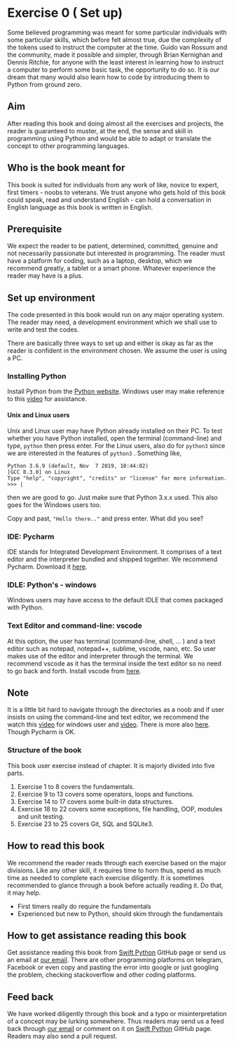 # Exercise 0 ( Set up)
Some believed programming was meant for some particular individuals with some particular skills, which before felt almost true, due the complexity of the tokens used to instruct the computer at the time. Guido van Rossum and the community, made it possible and simpler, through Brian Kernighan and Dennis Ritchie, for anyone with the least interest in learning how to instruct a computer to perform some basic task, the opportunity to do so. It is our dream that many would also learn how to code by introducing them to Python from ground zero.

## Aim

After reading this book and doing almost all the exercises and projects, the reader is guaranteed to muster, at the end, the sense and skill in programming using Python and would be able to adapt or translate the concept to other programming languages.

## Who is the book meant for

This book is suited for individuals from any work of like, novice to expert, first timers - noobs to veterans. We trust anyone who gets hold of this book could speak, read and understand English - can hold a conversation in English language as this book is written in English.

## Prerequisite

We expect the reader to be patient, determined, committed, genuine and not necessarily passionate but interested in programming. The reader must have a platform for coding, such as a laptop, desktop, which we recommend greatly, a tablet or a smart phone. Whatever experience the reader may have is a plus.

## Set up environment

The code presented in this book would run on any major operating system. The reader may need, a development environment which we shall use to write and test the codes.

There are basically three ways to set up and either is okay as far as the reader is confident in the environment chosen. We assume the user is using a PC.

### Installing Python

Install Python from the [Python website][Python-site]. Windows user may make reference to this [video][Python-on-windows] for assistance.

#### Unix and Linux users

Unix and Linux user may have Python already installed on their PC. To test whether you have Python installed, open the terminal (command-line) and type, `python` then press enter. For the Linux users, also do for `python3` since we are interested in the features of `python3` . Something like, 

``` 
Python 3.6.9 (default, Nov  7 2019, 10:44:02) 
[GCC 8.3.0] on Linux
Type "help", "copyright", "credits" or "license" for more information.
>>> |
```

then we are good to go. Just make sure that Python 3.x.x used. This also goes for the Windows users too.

Copy and past, `"Hello there.."` and press enter. What did you see?

### IDE: Pycharm

IDE stands for Integrated Development Environment. It comprises of a text editor and the interpreter bundled and shipped together. We recommend Pycharm. Download it [here][Pycharm-site].

### IDLE: Python's - windows

Windows users may have access to the default IDLE that comes packaged with Python.

### Text Editor and command-line: vscode

At this option, the user has terminal (command-line, shell, ... ) and a text editor such as notepad, notepad++, sublime, vscode, nano, etc. So user makes use of the editor and interpreter through the terminal. We recommend vscode as it has the terminal inside the text editor so no need to go back and forth. Install vscode from [here][vscode-site].

## Note

It is a little bit hard to navigate through the directories as a noob and if user insists on using the command-line and text editor, we recommend the watch this [video][windwos-cmd-site] for windows user and [video][unix-linux-cmd-site]. There is more also [here][advanced-cmd]. Though Pycharm is OK.

### Structure of the book

This book user exercise instead of chapter. It is majorly divided into five parts.

1. Exercise 1 to 8 covers the fundamentals.
1. Exercise 9 to 13 covers some operators, loops and functions.
1. Exercise 14 to 17 covers some built-in data structures.
1. Exercise 18 to 22 covers some exceptions, file handling, OOP, modules and unit testing.
1. Exercise 23 to 25 covers Git, SQL and SQLite3.

## How to read this book

We recommend the reader reads through each exercise based on the major divisions. Like any other skill, it requires time to horn thus, spend as much time as needed to complete each exercise diligently. It is sometimes recommended to glance through a book before actually reading it. Do that, it may help.

* First timers really do require the fundamentals
* Experienced but new to Python, should skim through the fundamentals

## How to get assistance reading this book

Get assistance reading this book from [Swift Python][swift-Python-site] GitHub page or send us an email at [our email][our-email]. There are other programming platforms on telegram, Facebook or even copy and pasting the error into google or just googling the problem, checking stackoverflow and other coding platforms.

## Feed back

We have worked diligently through this book and a typo or misinterpretation of a concept may be lurking somewhere. Thus readers may send us a feed back through [our email][our-email] or comment on it on [Swift Python][swift-Python-site] GitHub page. Readers may also send a pull request.

#
[Python-site]:https://www.Python.org/downloads/
[Python-on-windows]:https://www.youtube.com/results?search_query=how+to+install+Python+on+windows
[vscode-site]:https://code.visualstudio.com/
[Pycharm-site]:https://www.jetbrains.com/Pycharm/download/
[windwos-cmd-site]:https://www.youtube.com/watch?v=MBBWVgE0ewk&list=PL6gx4Cwl9DGDV6SnbINlVUd0o2xT4JbMu
[unix-linux-cmd-site]:https://www.youtube.com/watch?v=IVquJh3DXUA
[advanced-cmd]:https://www.youtube.com/playlist?list=PL6gx4Cwl9DGCkg2uj3PxUWhMDuTw3VKjM
[swift-Python-site]:https://github.com/otumian-empire/switf-Python
[our-email]:popecan1000@gmail.com


